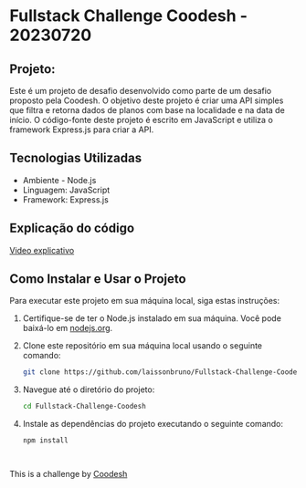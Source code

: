 # Fullstack Challenge Coodesh - 20230720

## Projeto: 

Este é um projeto de desafio desenvolvido como parte de um desafio proposto pela Coodesh. O objetivo deste projeto é criar uma API simples que filtra e retorna dados de planos com base na localidade e na data de início. O código-fonte deste projeto é escrito em JavaScript e utiliza o framework Express.js para criar a API.

## Tecnologias Utilizadas

- Ambiente - Node.js
- Linguagem: JavaScript
- Framework: Express.js


## Explicação do código
[Video explicativo](https://www.loom.com/share/1892ff6c569846278e01deadbba7e6c5)


## Como Instalar e Usar o Projeto

Para executar este projeto em sua máquina local, siga estas instruções:

1. Certifique-se de ter o Node.js instalado em sua máquina. Você pode baixá-lo em [nodejs.org](https://nodejs.org/).

2. Clone este repositório em sua máquina local usando o seguinte comando:

   ```bash
   git clone https://github.com/laissonbruno/Fullstack-Challenge-Coodesh.git

3. Navegue até o diretório do projeto:

   ```bash
   cd Fullstack-Challenge-Coodesh

4. Instale as dependências do projeto executando o seguinte comando:

   ```bash
   npm install




This is a challenge by [Coodesh](https://coodesh.com/)